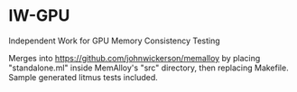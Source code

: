 # IW-GPU
Independent Work for GPU Memory Consistency Testing

Merges into https://github.com/johnwickerson/memalloy by placing "standalone.ml" inside MemAlloy's "src" directory, then replacing Makefile. Sample generated litmus tests included.
